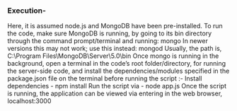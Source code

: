 ### Execution-
Here, it is assumed node.js and MongoDB have been pre-installed.
To run the code, make sure MongoDB is running, by going to its bin directory through the command prompt/terminal and running:   mongo
In newer versions this may not work; use this instead:   mongod
Usually, the path is, C:\Program Files\MongoDB\Server\5.0\bin
Once mongo is running in the background, open a terminal in the code’s root folder/directory, for running the server-side code, and install the dependencies/modules specified in the package.json file on the terminal before running the script :-
Install dependencies -   npm install
Run the script via -   node app.js
Once the script is running, the application can be viewed via entering in the web browser,   localhost:3000
